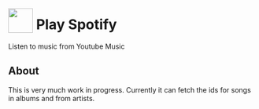 # <img src='https://rawcdn.githack.com/forslund/spotify-skill/05c19c0fba8a4af150c6eb8cf2e955d59ac83d15/Spotify_Icon.png' card_color='#40db60' width='50' height='50' style='vertical-align:bottom'/> Play Spotify
Listen to music from Youtube Music

## About
This is very much work in progress. Currently it can fetch the ids for songs in albums and from artists.
